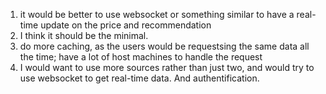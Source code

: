 1. it would be better to use websocket or something similar to have a real-time update on the price and recommendation
2. I think it should be the minimal.
3. do more caching, as the users would be requestsing the same data all the time; have a lot of host machines to handle the request
4. I would want to use more sources rather than just two, and would try to use websocket to get real-time data. And authentification.